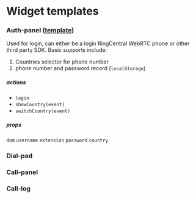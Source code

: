 # Widget templates
### Auth-panel ([template](auth-panel.html))
Used for login, can either be a login RingCentral WebRTC phone or other third party SDK. Basic supports include:

1. Countries selector for phone number
2. phone number and password record (`localStorage`)

##### actions
  - `login`
  - `showCountry(event)`
  - `switchCountry(event)`
##### props

  `dom` `username` `extension` `password` `country`

### Dial-pad
### Call-panel
### Call-log
